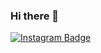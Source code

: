 ### Hi there 👋


<p dir="auto"><a href="https://www.instagram.com/maxigaloto" rel="nofollow"><img src="https://camo.githubusercontent.com/67032e054eb3e6be146ebeb6e2132d3d1adcba7c4c165cd70919c9ac168a5dbe/68747470733a2f2f696d672e736869656c64732e696f2f62616467652f2d406b6172626172746f6c6f6d652d3163613066313f7374796c653d666c6174266c6162656c436f6c6f723d316361306631266c6f676f3d74776974746572266c6f676f436f6c6f723d7768697465266c696e6b3d68747470733a2f2f747769747465722e636f6d2f6b6172626172746f6c6f6d65" alt="Instagram Badge" data-canonical-src="https://img.shields.io/badge/-@maxigaloto-1ca0f1?style=flat&amp;labelColor=1ca0f1&amp;logo=twitter&amp;logoColor=white&amp;link=https://www.instagram.com/maxigaloto" style="max-width: 100%;"></a> </p>



<!--
**MGaloto/MGaloto** is a ✨ _special_ ✨ repository because its `README.md` (this file) appears on your GitHub profile.

Here are some ideas to get you started:

- 🔭 I’m currently working on ...
- 🌱 I’m currently learning ...
- 👯 I’m looking to collaborate on ...
- 🤔 I’m looking for help with ...
- 💬 Ask me about ...
- 📫 How to reach me: ...
- 😄 Pronouns: ...
- ⚡ Fun fact: ...
-->

